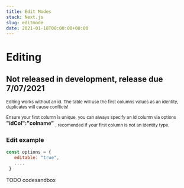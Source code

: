 ```yaml
---
title: Edit Modes
stack: Next.js
slug: editmode
date: 2021-01-18T00:00:00+00:00
---
```


# Editing 

## Not released in development, release due 7/07/2021

<sub>Editing works without an id. The table will use the first columns values as an identity, duplicates will cause conflicts!</sub>

<sub>Ensure your first column is unique, you can always specify an id column via options</sub> **"idCol":"colname"** <sub>, recomended if your first column is not an identity type.</sub> 

### Edit example
 ```js
 const options = {
    editable: "true",
    ....
  }

```

TODO codesandbox



